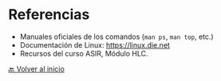 # Referencias

- Manuales oficiales de los comandos (`man ps`, `man top`, etc.)  
- Documentación de Linux: https://linux.die.net
- Recursos del curso ASIR, Módulo HLC.


[🔙 Volver al inicio](https://github.com/HoracioGG/Monitorizacion/blob/main/README.md)
